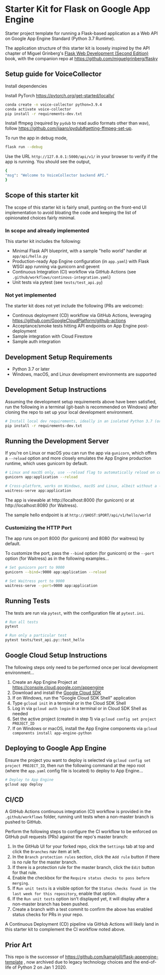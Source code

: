 # Starter Kit for Flask on Google App Engine

Starter project template for running a Flask-based application as a Web API on
Google App Engine Standard (Python 3.7 Runtime).

The application structure of this starter kit is loosely inspired by the API chapter of Miguel Grinberg's 
[Flask Web Development (Second Edition)](http://oreilly.com/catalog/0636920089056) book,
with the companion repo at https://github.com/miguelgrinberg/flasky

## Setup guide for VoiceCollector

Install dependencies

Install PyTorch <https://pytorch.org/get-started/locally/>

```bash
conda create -n voice-collector python=3.9.4
conda activate voice-collector
pip install -r requirements-dev.txt
```

Install ffmpeg (required by `pydub` to read audio formats other than wav), follow <https://github.com/jiaaro/pydub#getting-ffmpeg-set-up>.

To run the app in debug mode,

```bash
flask run --debug
```

Use the URL `http://127.0.0.1:5000/api/v1/` in your browser to verify if the app is running. You should see the output,

```bash
{
"msg": "Welcome to VoiceCollector backend API."
}
```

## Scope of this starter kit

The scope of this starter kit is fairly small, punting on the front-end UI implementation
to avoid bloating the code and keeping the list of opinionated choices fairly minimal.

### In scope and already implemented

This starter kit includes the following:

- Minimal Flask API blueprint, with a sample "hello world" handler at `app/api/hello.py`
- Production-ready App Engine configuration (in `app.yaml`) with Flask WSGI app running via gunicorn and gevent
- Continuous Integration (CI) workflow via GitHub Actions (see `.github/workflows/continous-integration.yaml`)
- Unit tests via pytest (see `tests/test_api.py`)

### Not yet implemented

The starter kit does not yet include the following (PRs are welcome):

- Continous deployment (CD) workflow via GitHub Actions, leveraging https://github.com/GoogleCloudPlatform/github-actions
- Acceptance/smoke tests hitting API endpoints on App Engine post-deployment
- Sample integration with Cloud Firestore
- Sample auth integration


## Development Setup Requirements

- Python 3.7 or later
- Windows, macOS, and Linux development environments are supported


## Development Setup Instructions

Assuming the development setup requirements above have been satisfied,
run the following in a terminal (git-bash is recommended on Windows) after cloning the repo
to set up your local development environment.

```bash 
# Install local dev requirements, ideally in an isolated Python 3.7 (or later) environment
pip install -r requirements-dev.txt
```


## Running the Development Server

If you're on Linux or macOS you can run the app via `gunicorn`, which offers a `--reload` option and
more closely emulates the App Engine production runtime, which uses gunicorn by default.

```bash
# Linux and macOS only, use --reload flag to automatically reload on code changes
gunicorn app:application --reload
```

```bash
# Cross-platform, works on Windows, macOS and Linux, albeit without a --reload option available
waitress-serve app:application
```

The app is viewable at http://localhost:8000 (for gunicorn) or at http://localhost:8080 (for Waitress).

The sample hello endpoint is at `http://$HOST:$PORT/api/v1/hello/world`

### Customizing the HTTP Port

The app runs on port 8000 (for gunicorn) and 8080 (for waitress) by default.  

To customize the port, pass the `--bind` option (for gunicorn) 
or the `--port` option (for Waitress) as in the following examples...

```bash
# Set gunicorn port to 9000
gunicorn --bind=:9000 app:application --reload

# Set Waitress port to 9000
waitress-serve --port=9000 app:application
```


## Running Tests

The tests are run via `pytest`, with the configuration file at `pytest.ini`.

```bash
# Run all tests
pytest

# Run only a particular test
pytest tests/test_api.py::test_hello

```


## Google Cloud Setup Instructions

The following steps only need to be performed once per local development environment...

1. Create an App Engine Project at https://console.cloud.google.com/appengine
2. Download and install the [Google Cloud SDK](https://cloud.google.com/sdk/docs/)
3. If on Windows, run the "Google Cloud SDK Shell" application
4. Type `gcloud init` in a terminal or in the Cloud SDK Shell
5. Log in via `gcloud auth login` in a terminal or in Cloud SDK Shell as needed
6. Set the active project (created in step 1) via `gcloud config set project PROJECT_ID`
7. If on Windows or macOS, install the App Engine components via `gcloud components install app-engine-python`


## Deploying to Google App Engine

Ensure the project you want to deploy is selected via `gcloud config set project PROJECT_ID`, then
run the following command at the repo root (where the `app.yaml` config file is located) to deploy to App Engine...

```bash
# Deploy to App Engine
gcloud app deploy
```


## CI/CD

A GitHub Actions continuous integration (CI) workflow is provided in the `.github/workflows` folder, running
unit tests when a non-master branch is pushed to GitHub.

Perform the following steps to configure the CI workflow to be enforced on GitHub pull requests (PRs) against
the repo's master branch:

1. In the GitHub UI for your forked repo, click the `Settings` tab at top and click the `Branches` nav item at left.
2. In the `Branch protection rules` section, click the `Add rule` button if there is no rule for the master branch.
3. If there is a protection rule for the master branch, click the `Edit` button for that rule.
4. Enable the checkbox for the `Require status checks to pass before merging`.
5. If `Run unit tests` is a visible option for the `Status checks found in the last week for this repository`, enable that option.
6. If the `Run unit tests` option isn't displayed yet, it will display after a non-master branch has been pushed.
7. Create a branch with a test commit to confirm the above has enabled status checks for PRs in your repo.

A Continuous Deployment (CD) pipeline via GitHub Actions will likely land in this starter kit to complement the
CI workflow noted above.


## Prior Art

This repo is the successor of https://github.com/kamalgill/flask-appengine-template , now archived
due to legacy technology choices and the end-of-life of Python 2 on Jan 1 2020.

